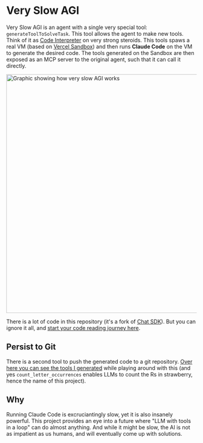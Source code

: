 # Very Slow AGI

Very Slow AGI is an agent with a single very special tool: `generateToolToSolveTask`. This tool allows the agent to make new tools. Think of it as [Code Interpreter](https://platform.openai.com/docs/assistants/tools/code-interpreter) on very strong steroids. This tools spaws a real VM (based on [Vercel Sandbox](https://vercel.com/docs/vercel-sandbox)) and then runs **Claude Code** on the VM to generate the desired code. The tools generated on the Sandbox are then exposed as an MCP server to the original agent, such that it can call it directly.

<img width="1055" height="632" alt="Graphic showing how very slow AGI works" src="https://github.com/user-attachments/assets/4094b454-acf5-44b7-bf67-c87212b8100f" />

There is a lot of code in this repository (it's a fork of [Chat SDK](https://chat-sdk.dev/)). But you can ignore it all, and [start your code reading journey here](https://github.com/vercel-labs/very-slow-agi/blob/main/meta-agent/meta-agent.ts).

## Persist to Git

There is a second tool to push the generated code to a git repository. [Over here you can see the tools I generated](https://github.com/vercel-labs/very-slow-agi-sandbox/blob/main/app/%5Btransport%5D/route.ts) while playing around with this (and yes `count_letter_occurrences` enables LLMs to count the Rs in strawberry, hence the name of this project). 

## Why

Running Claude Code is excruciantingly slow, yet it is also insanely powerful. This project provides an eye into a future where "LLM with tools in a loop" can do almost anything. And while it might be slow, the AI is not as impatient as us humans, and will eventually come up with solutions.
